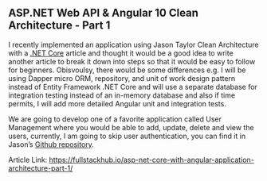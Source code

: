 ## ASP.NET Web API & Angular 10 Clean Architecture - Part 1

I recently implemented an application using Jason Taylor Clean Architecture with a [.NET Core](https://jasontaylor.dev/clean-architecture-getting-started/) article and thought it would be a good idea to write another article to break it down into steps so that it would be easy to follow for beginners. Obisvoulsy, there would be some differences e.g. I will be using Dapper micro ORM, repository, and unit of work design pattern instead of Entity Framework .NET Core and will use a separate database for integration testing instead of an in-memory database and also if time permits, I will add more detailed Angular unit and integration tests.  

We are going to develop one of a favorite application called User Management where you would be able to add, update, delete and view the users, currently, I am going to skip user authentication, you can find it in Jason’s [Github repository](https://github.com/jasontaylordev/CleanArchitecture).

Article Link: https://fullstackhub.io/asp-net-core-with-angular-application-architecture-part-1/
